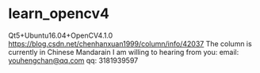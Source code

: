 # learn_opencv4
Qt5+Ubuntu16.04+OpenCV4.1.0
https://blog.csdn.net/chenhanxuan1999/column/info/42037
The column is currently in Chinese Mandarain
I am willing to hearing from you:
email: youhengchan@qq.com
qq: 3181939597
